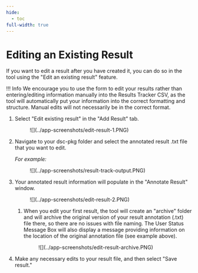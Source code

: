 ```yaml
---
hide:
  - toc
full-width: true
---
```


# Editing an Existing Result

If you want to edit a result after you have created it, you can do so in the tool using the "Edit an existing result" feature. 

!!! Info
    We encourage you to use the form to edit your results rather than entering/editing information manually into the Results Tracker CSV, as the tool will automatically put your information into the correct formatting and structure. Manual edits will not necessarily be in the correct format.

1. Select "Edit existing result" in the "Add Result" tab.

    <figure markdown>
        ![](../app-screenshots/edit-result-1.PNG)
        <figcaption></figcaption>
    </figure>

2. Navigate to your dsc-pkg folder and select the annotated result .txt file that you want to edit.

    *For example:*

    <figure markdown>
        ![](../app-screenshots/result-track-output.PNG)
        <figcaption></figcaption>
    </figure>

3. Your annotated result information will populate in the "Annotate Result" window.

    <figure markdown>
        ![](../app-screenshots/edit-result-2.PNG)
        <figcaption></figcaption>
    </figure>

    1. When you edit your first result, the tool will create an "archive" folder and will archive the original version of your result annotation (.txt) file there, so there are no issues with file naming. The User Status Message Box will also display a message providing information on the location of the original annotation file (see example above).

        <figure markdown>
            ![](../app-screenshots/edit-result-archive.PNG)
            <figcaption></figcaption>
        </figure>

4. Make any necessary edits to your result file, and then select "Save result."